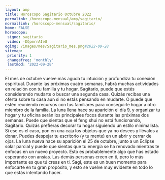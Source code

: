```yaml
---
layout: amp
title: Horoscopo Sagitario Octubre 2022 
permalink: /horoscopo-mensual/amp/sagitario/
normallink: /horoscopo-mensual/sagitario/
home: FALSE
horoscopo:
 signo: sagitario
 video: -DQpmrrAIeU
ogimg: /images/mes/Sagitario_mes.png#2022-09-28
sitemap:
 priority: 1
 changefreq: 'monthly'
 lastmod: '2022-09-28'
---
```



El mes de octubre vuelve más aguda tu intuición y profundiza tu conexión espiritual.
Durante las próximas cuatro semanas, habrá muchas actividades en relación con tu familia y tu hogar. Sagitario, puede que estés considerando mudarte o buscar una segunda casa. Quizás recibas una oferta sobre tu casa aun si no estás pensando en mudarte. O puede que estén reuniendo recursos con tus familiares para conseguirle hogar a otro miembro de la familia.
La luna llena hace su aparición el día 9, y organizar tu hogar y tu oficina serán los principales focos durante las próximas dos semanas. Puede que sientas que el feng shui no está funcionando, Sagitario. Quizás prefieras decorar tu hogar siguiendo un estilo minimalista. Si ese es el caso, pon en una caja los objetos que ya no desees y llévalos a donar. Puedes despejar tu escritorio (y tu mente) en un abrir y cerrar de ojos.
La luna nueva hace su aparición el 25 de octubre, junto a un Eclipse solar parcial y puede que sientas que tu energía se ha renovado mientras te enfocas en un nuevo proyecto. Esto es probablemente algo que has estado esperando con ansias. Las demás personas creen en ti, pero lo más importante es que tú creas en ti. Sagi, este es un buen momento para enfocarte en tu gran propósito, y esto se vuelve muy evidente en todo lo que estás intentando hacer.